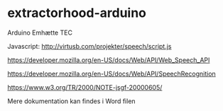 # extractorhood-arduino
Arduino Emhætte TEC

Javascript: http://virtusb.com/projekter/speech/script.js

https://developer.mozilla.org/en-US/docs/Web/API/Web_Speech_API

https://developer.mozilla.org/en-US/docs/Web/API/SpeechRecognition

https://www.w3.org/TR/2000/NOTE-jsgf-20000605/

Mere dokumentation kan findes i Word filen

